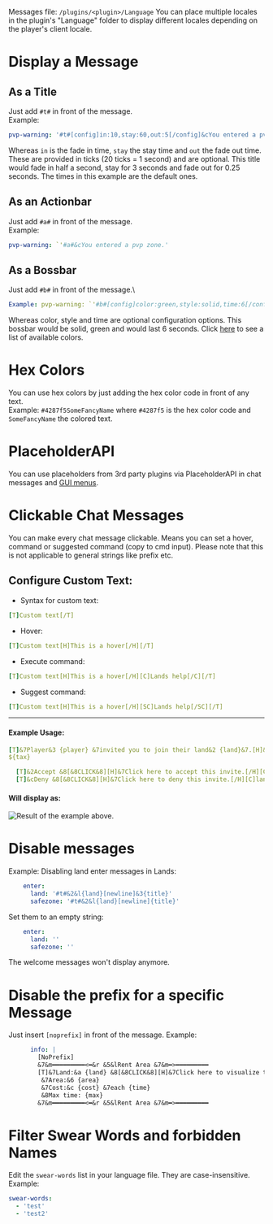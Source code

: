 Messages file: `/plugins/<plugin>/Language`
You can place multiple locales in the plugin's "Language" folder to display different locales depending on the player's client locale.

# Display a Message
## As a Title
Just add `#t#` in front of the message.\
Example: 
```yaml
pvp-warning: '#t#[config]in:10,stay:60,out:5[/config]&cYou entered a pvp zone.[newline]Subtitle (optional)[newline]Actionbar (optional)'
```

Whereas `in` is the fade in time, `stay` the stay time and `out` the fade out time. These are provided in ticks (20 ticks = 1 second) and are optional. This title would fade in half a second, stay for 3 seconds and fade out for 0.25 seconds. The times in this example are the default ones.

## As an Actionbar
Just add `#a#` in front of the message.\
Example: 
```yaml
pvp-warning: `'#a#&cYou entered a pvp zone.'
```

## As a Bossbar
Just add `#b#` in front of the message.\
```yaml
Example: pvp-warning: `'#b#[config]color:green,style:solid,time:6[/config]&cYou entered a pvp zone.'`
```
Whereas color, style and time are optional configuration options. This bossbar would be solid, green and would last 6 seconds. Click [here](https://hub.spigotmc.org/javadocs/spigot/org/bukkit/boss/BarColor.html) to see a list of available colors.

# Hex Colors
You can use hex colors by just adding the hex color code in front of any text.\
Example: `#4287f5SomeFancyName` where `#4287f5` is the hex color code and `SomeFancyName` the colored text.

# PlaceholderAPI
You can use placeholders from 3rd party plugins via PlaceholderAPI in chat messages and [GUI menus](https://wiki.incredibleplugins.com/general/gui-menus/gui-menus#placeholderapi-placeholders).

# Clickable Chat Messages
You can make every chat message clickable. Means you can set a hover, command or suggested command (copy to cmd input). Please note that this is not applicable to general strings like prefix etc.

## Configure Custom Text:
* Syntax for custom text:
```yaml
[T]Custom text[/T]
```
* Hover:
```yaml
[T]Custom text[H]This is a hover[/H][/T]
```
* Execute command:
```yaml
[T]Custom text[H]This is a hover[/H][C]Lands help[/C][/T]
```
* Suggest command:
```yaml
[T]Custom text[H]This is a hover[/H][SC]Lands help[/SC][/T]
```

***

#### Example Usage:
```yaml
[T]&7Player&3 {player} &7invited you to join their land&2 {land}&7.[H]&7Click to open your invites menu.[/H][C]lands invites[/C][/T] &7Taxes:&c 
${tax}

  [T]&2Accept &8[&8CLICK&8][H]&7Click here to accept this invite.[/H][C]lands accept {land}[/C][/T]
  [T]&cDeny &8[&8CLICK&8][H]&7Click here to deny this invite.[/H][C]lands deny {land}[/C][/T]
```

#### Will display as:
![Result of the example above.](https://i.imgur.com/BeOkyZs.png)

# Disable messages
Example: Disabling land enter messages in Lands:
```yaml
    enter:
      land: '#t#&2&l{land}[newline]&3{title}'
      safezone: '#t#&2&l{land}[newline]{title}'
```
Set them to an empty string:
```yaml
    enter:
      land: ''
      safezone: ''
```
The welcome messages won't display anymore.

# Disable the prefix for a specific Message
Just insert `[noprefix]` in front of the message. Example:
```yaml
      info: |
        [NoPrefix]
        &7&m━━━━━━━━━<━&r &5&lRent Area &7&m━>━━━━━━━━━
        [T]&7Land:&a {land} &8[&8CLICK&8][H]&7Click here to visualize this area.[/H][C]lands view here[/C][/T]
         &7Area:&6 {area}
         &7Cost:&c {cost} &7each {time}
         &8Max time: {max}
        &7&m━━━━━━━━━<━&r &5&lRent Area &7&m━>━━━━━━━━━
```

# Filter Swear Words and forbidden Names
Edit the `swear-words` list in your language file. They are case-insensitive.
Example:
```yaml
swear-words:
  - 'test'
  - 'test2'
```

